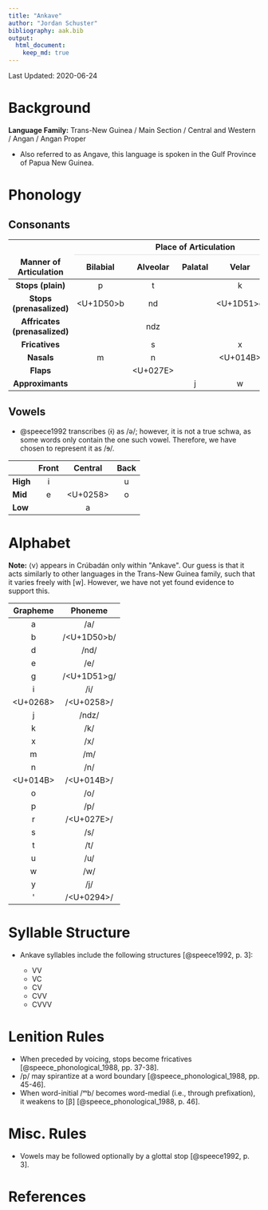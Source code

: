 ```yaml
---
title: "Ankave"
author: "Jordan Schuster"
bibliography: aak.bib
output: 
  html_document:
    keep_md: true
---
```


Last Updated: 2020-06-24

# Background

**Language Family:** Trans-New Guinea / Main Section / Central and Western / Angan / Angan Proper

* Also referred to as Angave, this language is spoken in the Gulf Province of Papua New Guinea.

# Phonology

## Consonants


<table class="table table-bordered" style="margin-left: auto; margin-right: auto;">
 <thead>
<tr>
<th style="border-bottom:hidden" colspan="1"></th>
<th style="border-bottom:hidden; padding-bottom:0; padding-left:3px;padding-right:3px;text-align: center; " colspan="5"><div style="border-bottom: 1px solid #ddd; padding-bottom: 5px; ">Place of Articulation</div></th>
</tr>
  <tr>
   <th style="text-align:center;"> Manner of Articulation </th>
   <th style="text-align:center;"> Bilabial </th>
   <th style="text-align:center;"> Alveolar </th>
   <th style="text-align:center;"> Palatal </th>
   <th style="text-align:center;"> Velar </th>
   <th style="text-align:center;"> Glottal </th>
  </tr>
 </thead>
<tbody>
  <tr>
   <td style="text-align:center;font-weight: bold;"> Stops (plain) </td>
   <td style="text-align:center;"> p </td>
   <td style="text-align:center;"> t </td>
   <td style="text-align:center;">  </td>
   <td style="text-align:center;"> k </td>
   <td style="text-align:center;"> &lt;U+0294&gt; </td>
  </tr>
  <tr>
   <td style="text-align:center;font-weight: bold;"> Stops (prenasalized) </td>
   <td style="text-align:center;"> &lt;U+1D50&gt;b </td>
   <td style="text-align:center;"> nd </td>
   <td style="text-align:center;">  </td>
   <td style="text-align:center;"> &lt;U+1D51&gt;g </td>
   <td style="text-align:center;">  </td>
  </tr>
  <tr>
   <td style="text-align:center;font-weight: bold;"> Affricates (prenasalized) </td>
   <td style="text-align:center;">  </td>
   <td style="text-align:center;"> ndz </td>
   <td style="text-align:center;">  </td>
   <td style="text-align:center;">  </td>
   <td style="text-align:center;">  </td>
  </tr>
  <tr>
   <td style="text-align:center;font-weight: bold;"> Fricatives </td>
   <td style="text-align:center;">  </td>
   <td style="text-align:center;"> s </td>
   <td style="text-align:center;">  </td>
   <td style="text-align:center;"> x </td>
   <td style="text-align:center;">  </td>
  </tr>
  <tr>
   <td style="text-align:center;font-weight: bold;"> Nasals </td>
   <td style="text-align:center;"> m </td>
   <td style="text-align:center;"> n </td>
   <td style="text-align:center;">  </td>
   <td style="text-align:center;"> &lt;U+014B&gt; </td>
   <td style="text-align:center;">  </td>
  </tr>
  <tr>
   <td style="text-align:center;font-weight: bold;"> Flaps </td>
   <td style="text-align:center;">  </td>
   <td style="text-align:center;"> &lt;U+027E&gt; </td>
   <td style="text-align:center;">  </td>
   <td style="text-align:center;">  </td>
   <td style="text-align:center;">  </td>
  </tr>
  <tr>
   <td style="text-align:center;font-weight: bold;"> Approximants </td>
   <td style="text-align:center;">  </td>
   <td style="text-align:center;">  </td>
   <td style="text-align:center;"> j </td>
   <td style="text-align:center;"> w </td>
   <td style="text-align:center;">  </td>
  </tr>
</tbody>
</table>

## Vowels

* @speece1992 transcribes ⟨ɨ⟩ as /ə/; however, it is not a true schwa, as some words only contain the one such vowel. Therefore, we have chosen to represent it as /ɘ/.


<table class="table table-bordered" style="margin-left: auto; margin-right: auto;">
 <thead>
  <tr>
   <th style="text-align:left;">   </th>
   <th style="text-align:center;"> Front </th>
   <th style="text-align:center;"> Central </th>
   <th style="text-align:center;"> Back </th>
  </tr>
 </thead>
<tbody>
  <tr>
   <td style="text-align:left;font-weight: bold;"> High </td>
   <td style="text-align:center;"> i </td>
   <td style="text-align:center;">  </td>
   <td style="text-align:center;"> u </td>
  </tr>
  <tr>
   <td style="text-align:left;font-weight: bold;"> Mid </td>
   <td style="text-align:center;"> e </td>
   <td style="text-align:center;"> &lt;U+0258&gt; </td>
   <td style="text-align:center;"> o </td>
  </tr>
  <tr>
   <td style="text-align:left;font-weight: bold;"> Low </td>
   <td style="text-align:center;">  </td>
   <td style="text-align:center;"> a </td>
   <td style="text-align:center;">  </td>
  </tr>
</tbody>
</table>

# Alphabet

**Note:** ⟨v⟩ appears in Crúbadán only within "Ankave". Our guess is that it acts similarly to other languages in the Trans-New Guinea family, such that it varies freely with [w]. However, we have not yet found evidence to support this.


<table class="table table-bordered" style="margin-left: auto; margin-right: auto;">
 <thead>
  <tr>
   <th style="text-align:center;"> Grapheme </th>
   <th style="text-align:center;"> Phoneme </th>
  </tr>
 </thead>
<tbody>
  <tr>
   <td style="text-align:center;"> a </td>
   <td style="text-align:center;"> /a/ </td>
  </tr>
  <tr>
   <td style="text-align:center;"> b </td>
   <td style="text-align:center;"> /&lt;U+1D50&gt;b/ </td>
  </tr>
  <tr>
   <td style="text-align:center;"> d </td>
   <td style="text-align:center;"> /nd/ </td>
  </tr>
  <tr>
   <td style="text-align:center;"> e </td>
   <td style="text-align:center;"> /e/ </td>
  </tr>
  <tr>
   <td style="text-align:center;"> g </td>
   <td style="text-align:center;"> /&lt;U+1D51&gt;g/ </td>
  </tr>
  <tr>
   <td style="text-align:center;"> i </td>
   <td style="text-align:center;"> /i/ </td>
  </tr>
  <tr>
   <td style="text-align:center;"> &lt;U+0268&gt; </td>
   <td style="text-align:center;"> /&lt;U+0258&gt;/ </td>
  </tr>
  <tr>
   <td style="text-align:center;"> j </td>
   <td style="text-align:center;"> /ndz/ </td>
  </tr>
  <tr>
   <td style="text-align:center;"> k </td>
   <td style="text-align:center;"> /k/ </td>
  </tr>
  <tr>
   <td style="text-align:center;"> x </td>
   <td style="text-align:center;"> /x/ </td>
  </tr>
  <tr>
   <td style="text-align:center;"> m </td>
   <td style="text-align:center;"> /m/ </td>
  </tr>
  <tr>
   <td style="text-align:center;"> n </td>
   <td style="text-align:center;"> /n/ </td>
  </tr>
  <tr>
   <td style="text-align:center;"> &lt;U+014B&gt; </td>
   <td style="text-align:center;"> /&lt;U+014B&gt;/ </td>
  </tr>
  <tr>
   <td style="text-align:center;"> o </td>
   <td style="text-align:center;"> /o/ </td>
  </tr>
  <tr>
   <td style="text-align:center;"> p </td>
   <td style="text-align:center;"> /p/ </td>
  </tr>
  <tr>
   <td style="text-align:center;"> r </td>
   <td style="text-align:center;"> /&lt;U+027E&gt;/ </td>
  </tr>
  <tr>
   <td style="text-align:center;"> s </td>
   <td style="text-align:center;"> /s/ </td>
  </tr>
  <tr>
   <td style="text-align:center;"> t </td>
   <td style="text-align:center;"> /t/ </td>
  </tr>
  <tr>
   <td style="text-align:center;"> u </td>
   <td style="text-align:center;"> /u/ </td>
  </tr>
  <tr>
   <td style="text-align:center;"> w </td>
   <td style="text-align:center;"> /w/ </td>
  </tr>
  <tr>
   <td style="text-align:center;"> y </td>
   <td style="text-align:center;"> /j/ </td>
  </tr>
  <tr>
   <td style="text-align:center;"> ' </td>
   <td style="text-align:center;"> /&lt;U+0294&gt;/ </td>
  </tr>
</tbody>
</table>

# Syllable Structure

* Ankave syllables include the following structures [@speece1992, p. 3]:

    - VV
    - VC
    - CV
    - CVV
    - CVVV

# Lenition Rules

* When preceded by voicing, stops become fricatives [@speece_phonological_1988, pp. 37-38].
* /p/ may spirantize at a word boundary [@speece_phonological_1988, pp. 45-46].
* When word-initial /ᵐb/ becomes word-medial (i.e., through prefixation), it weakens to [β] [@speece_phonological_1988, p. 46].

# Misc. Rules

* Vowels may be followed optionally by a glottal stop [@speece1992, p. 3].

# References
